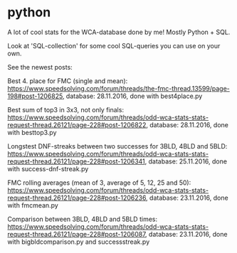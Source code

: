 # python

A lot of cool stats for the WCA-database done by me! Mostly Python + SQL.

Look at 'SQL-collection' for some cool SQL-queries you can use on your own.


See the newest posts:

Best 4. place for FMC (single and mean): https://www.speedsolving.com/forum/threads/the-fmc-thread.13599/page-198#post-1206825, database: 28.11.2016, done with best4place.py

Best sum of top3 in 3x3, not only finals: https://www.speedsolving.com/forum/threads/odd-wca-stats-stats-request-thread.26121/page-228#post-1206822, database: 28.11.2016, done with besttop3.py

Longstest DNF-streaks between two successes for 3BLD, 4BLD and 5BLD: https://www.speedsolving.com/forum/threads/odd-wca-stats-stats-request-thread.26121/page-228#post-1206341, database: 25.11.2016, done with success-dnf-streak.py

FMC rolling averages (mean of 3, average of 5, 12, 25 and 50): https://www.speedsolving.com/forum/threads/odd-wca-stats-stats-request-thread.26121/page-228#post-1206236, database: 23.11.2016, done with fmcmean.py

Comparison between 3BLD, 4BLD and 5BLD times: https://www.speedsolving.com/forum/threads/odd-wca-stats-stats-request-thread.26121/page-228#post-1206087, database: 23.11.2016, done with bigbldcomparison.py and successstreak.py

